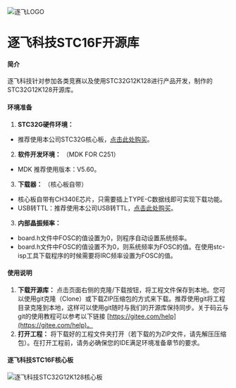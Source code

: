 ![逐飞LOGO](https://images.gitee.com/uploads/images/2019/0924/114256_eaf16bad_1699060.png "逐飞科技logo 中.png")
# 逐飞科技STC16F开源库
#### 简介
逐飞科技针对参加各类竞赛以及使用STC32G12K128进行产品开发，制作的STC32G12K128开源库。

#### 环境准备
1.  **STC32G硬件环境：** 
- 推荐使用本公司STC32G核心板，[点击此处购买](https://item.taobao.com/item.htm?spm=a1z10.3-c-s.w4002-22508770840.9.516749ccPBxWt6&id=669462141907)。
2.  **软件开发环境：** 
（MDK FOR C251）
- MDK 推荐使用版本：V5.60。
3.  **下载器：** 
（核心板自带）
- 核心板自带有CH340E芯片，只需要插上TYPE-C数据线即可实现下载功能。
- USB转TTL：推荐使用本公司USB转TTL，[点击此处购买](https://item.taobao.com/item.htm?spm=a1z10.3-c-s.w4002-22508770840.9.12dc49ccL93dhG&id=524829874577)。
3.  **内部晶振频率：** 
- board.h文件中FOSC的值设置为0，则程序自动设置系统频率。
- board.h文件中FOSC的值设置不为0，则系统频率为FOSC的值。在使用stc-isp工具下载程序的时候需要将IRC频率设置为FOSC的值。


#### 使用说明

1.  **下载开源库：** 点击页面右侧的克隆/下载按钮，将工程文件保存到本地。您可以使用git克隆（Clone）或下载ZIP压缩包的方式来下载。推荐使用git将工程目录克隆到本地，这样可以使用git随时与我们的开源库保持同步。关于码云与git的使用教程可以参考以下链接 [https://gitee.com/help](https://gitee.com/help)。
2.  **打开工程：** 将下载好的工程文件夹打开（若下载的为ZIP文件，请先解压压缩包）。在打开工程前，请务必确保您的IDE满足环境准备章节的要求。

#### 逐飞科技STC16F核心板
![逐飞科技STC32G12K128核心板](https://gd2.alicdn.com/imgextra/i4/2364650632/O1CN01KB6ZVU1GXV3kXoJ6a_!!2364650632.jpg "逐飞科技STC32G12K128核心板.jpg")



